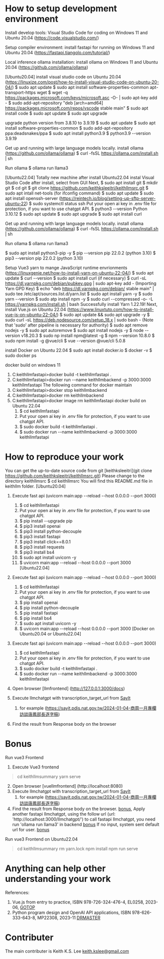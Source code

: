 # How to setup development environment
Install develop tools: Visual Studio Code for coding on Windows 11 and Ubuntu 20.04
(https://code.visualstudio.com/)

Setup compiler environment: install fastapi for running on Windows 11 and Ubuntu 20.04
(https://fastapi.tiangolo.com/tutorial/)

Local inference ollama installation: install ollama on Windows 11 and Ubuntu 20.04 
(https://github.com/ollama/ollama)

[Ubuntu20.04]
install visual studio code on Ubuntu 20.04 (https://linuxize.com/post/how-to-install-visual-studio-code-on-ubuntu-20-04/)
$ sudo apt update
$ sudo apt install software-properties-common apt-transport-https wget
$ wget -q https://packages.microsoft.com/keys/microsoft.asc -O- | sudo apt-key add -
$ sudo add-apt-repository "deb [arch=amd64] https://packages.microsoft.com/repos/vscode stable main"
$ sudo apt install code
$ sudo apt update
$ sudo apt upgrade

upgrade python version from 3.8.10 to 3.9.19
$ sudo apt update
$ sudo apt install software-properties-common
$ sudo add-apt-repository ppa:deadsnakes/ppa
$ sudo apt install python3.9
$ python3.9 --version
3.9.19

Get up and running with large language models locally. 
install ollama (https://github.com/ollama/ollama)
$ curl -fsSL https://ollama.com/install.sh | sh

Run ollama
$ ollama run llama3

[Ubuntu22.04]
Totally new machine after install Ubuntu22.04
instal Visual Studio Code after install, select from GUI
Next,
$ sudo apt install git
$ mkdir git
$ cd git
$ git clone https://github.com/keithksleeitri/keithllmsrc.git
$ sudo apt intall net-tools (for ifconfig command)
$ sudo apt update
$ sudo apt install openssh-server (https://reintech.io/blog/setting-up-sftp-server-ubuntu-22)
$ sudo systemctl status ssh
Put your open ai key in .env file for protection, if you want to use chatgpt API.
$ python3 --version
Python 3.10.12
$ sudo apt update
$ sudo apt upgrade
$ sudo apt install curl

Get up and running with large language models locally. 
install ollama (https://github.com/ollama/ollama)
$ curl -fsSL https://ollama.com/install.sh | sh

Run ollama
$ ollama run llama3

$ sudo apt install python3-pip -y
$ pip --version
pip 22.0.2 (python 3.10)
$ pip3 --version
pip 22.0.2 (python 3.10)

Setup Vue3 yarn to mange JavaScript runtime envrionments (https://linuxgenie.net/how-to-install-yarn-on-ubuntu-22-04/)
$ sudo apt update
$ curl --version
$ sudo apt install curl (if necessary)
$ curl -sL https://dl.yarnpkg.com/debian/pubkey.gpg | sudo apt-key add - (Importing Yarn GPD Key)
$ echo "deb https://dl.yarnpkg.com/debian/ stable main" | sudo tee /etc/apt/sources.list.d/yarn.list
$ sudo apt install yarn -y
$ sudo yarn --version
$ sudo atp install npm -y
$ sudo curl --compressed -o- -L https://yarnpkg.com/install.sh | bash 
Successfully install Yarn 1.22.19!
Next, install Vue.js on Ubuntu 22.04 (https://www.linuxtuto.com/how-to-install-vue-js-on-ubuntu-22-04/)
$ sudo apt update && sudo apt upgrade -y
$ sudo curl -sL https://deb.nodesource.com/setup_18.x | sudo bash - (Note that 'sudo' after pipeline is necessary for authority)
$ sudo apt remove nodejs -y
$ sudo apt autoremove
$ sudo apt install nodejs -y
$ node --version
v18.20.3
$ sudo np install npm@latest -g
$ npm --version
10.8.0
$ sudo npm install -g @vue/cli
$ vue --version
@vue/cli 5.0.8

install Docker on Ubuntu 22.04
$ sudo apt install docker.io
$ docker -v
$ sudo docker ps

docker build on windows 11
1. C:keithllmfastapi>docker build -t keithllmfastapi .
2. C:keithllmfastapi>docker run --name keithllmbackend -p 3000:3000 keithllmfastapi 
The following command for docker maintain   
3. C:keithllmfastapi>docker stop keithllmbackend
4. C:keithllmfastapi>docker rm keithllmbackend
5. C:keithllmfastapi>docker image rm keithllmfastapi
docker build on Ubuntu 22.04
   1. $ cd keithllmfastapi
   2. Put your open ai key in .env file for protection, if you want to use chatgpt API.
   3. $ sudo docker build -t keithllmfastapi .
   4. $ sudo docker run --name keithllmbackend -p 3000:3000 keithllmfastapi
   
# How to reproduce your work
You can get the up-to-date source code from git [keithksleeitri](git clone https://github.com/keithksleeitri/keithllmsrc.git)
Please change to the directory keithllmsrc
$ cd keithllmsrc
You will find this README.md file in keithllm folder.
[Ubuntu20.04]
1. Execute fast api (uvicorn main:app --reload --host 0.0.0.0 --port 3000)
   1. $ cd keithllmfastapi
   2. Put your open ai key in .env file for protection, if you want to use chatgpt API.
   3. $ pip install --upgrade pip
   4. $ pip3 install openai
   5. $ pip3 install python-decouple
   6. $ pip3 install fastapi
   7. $ pip3 install click==8.0.1
   8. $ pip3 install requests
   9. $ pip3 install bs4
   10. $ sudo apt install uvicorn -y
   11. $ uvicorn main:app --reload --host 0.0.0.0 --port 3000
[Ubuntu22.04]
1. Execute fast api (uvicorn main:app --reload --host 0.0.0.0 --port 3000)
   1. $ cd keithllmfastapi
   2. Put your open ai key in .env file for protection, if you want to use chatgpt API.
   3. $ pip install openai
   4. $ pip install python-decouple
   5. $ pip install fastapi
   6. $ pip install bs4
   7. $ sudo apt install uvicorn -y
   8. $ uvicorn main:app --reload --host 0.0.0.0 --port 3000
[Docker on Ubuntu20.04 or Ubuntu22.04]
1. Execute fast api (uvicorn main:app --reload --host 0.0.0.0 --port 3000)
   1. $ cd keithllmfastapi
   2. Put your open ai key in .env file for protection, if you want to use chatgpt API.
   3. $ sudo docker build -t keithllmfastapi .
   4. $ sudo docker run --name keithllmbackend -p 3000:3000 keithllmfastapi
   
2. Open browser [llmfrontend] (http://127.0.0.1:3000/docs)
3. Execute llmchatgpt with transcription_target_url from [SayIt](https://sayit.pdis.nat.gov.tw/speeches)
   1. for example (https://sayit.pdis.nat.gov.tw/2024-01-04-商周一月專欄訪談唐鳳部長逐字稿)
4. Find the result from Response body on the browser

# Bonus
Run vue3 Frontend
1. Execute Vue3 frontend
>cd keithllmsummary
>yarn serve
2. Open browser [vuellmfrontend] (http://localhost:8080)
3. Execute llmchatgpt with transcription_target_url from [SayIt](https://sayit.pdis.nat.gov.tw/speeches)
   1. for example (https://sayit.pdis.nat.gov.tw/2024-01-04-商周一月專欄訪談唐鳳部長逐字稿)
4. Find the result from Response body on the browser. [bonus](jpg/vue3_fastapi_chatgpt.png), Apply another fastapi llmchatgpt, using the follow url (url: 'http://localhost:3000/llmchatgpt/') to call fastapi llmchatgpt, you need run 'ollama run llama3' in backend
   [bonus](jpg/vue3_fastapi_llmchatgpt_ollama.png) If no input, system sent default url for user. [bonus](jpg/vue3_fastapi_llmchatgpt_ollama_withdefaultvalue.png) 

Run vue3 Frontend on Ubuntu22.04
>cd keithllmsummary
>rm yarn.lock
>npm install
>npm run serve

# Anything can help other understanding your work
References:
1. Vue.js from entry to practice, ISBN 978-726-324-476-4, EL0258, 2023-06, [GOTOP](https://www.gotop.com.tw)
2. Python program design and OpenAI API applications, ISBN 978-626-333-643-8, MP22308, 2023-11 [DRMASTER](https://www.drmaster.com.tw)

# Contributer
The main contributer is Keith K.S. Lee keith.kslee@gmail.com

